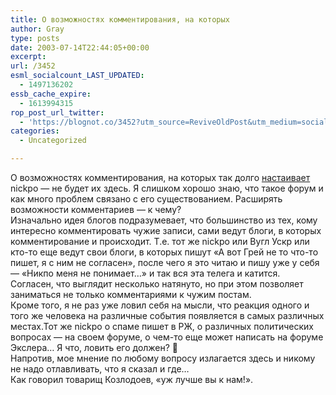 ```yaml
---
title: О возможностях комментирования, на которых
author: Gray
type: posts
date: 2003-07-14T22:44:05+00:00
excerpt:
url: /3452
esml_socialcount_LAST_UPDATED:
  - 1497136202
essb_cache_expire:
  - 1613994315
rop_post_url_twitter:
  - 'https://blognot.co/3452?utm_source=ReviveOldPost&utm_medium=social&utm_campaign=ReviveOldPost'
categories:
  - Uncategorized

---
```








О возможностях комментирования, на которых так долго <a href="http://www.searchengines.ru/cgi-bin/blog/mt-comments.cgi?entry_id=1274" target="_blank">настаивает</a> nickpo &#8212; не будет их здесь. Я слишком хорошо знаю, что такое форум и как много проблем связано с его существованием. Расширять возможности комментариев &#8212; к чему?  
Изначально идея блогов подразумевает, что большинство из тех, кому интересно комментировать чужие записи, сами ведут блоги, в которых комментирование и происходит. Т.е. тот же nickpo или Вугл Ускр или кто-то еще ведут свои блоги, в которых пишут &#171;А вот Грей не то что-то пишет, я с ним не согласен&#187;, после чего я это читаю и пишу уже у себя &#8212; &#171;Никпо меня не понимает&#8230;&#187; и так вся эта телега и катится.  
Согласен, что выглядит несколько натянуто, но при этом позволяет заниматься не только комментариями к чужим постам.  
Кроме того, я не раз уже ловил себя на мысли, что реакция одного и того же человека на различные события появляется в самых различных местах.Тот же nickpo о спаме пишет в РЖ, о различных политических вопросах &#8212; на своем форуме, о чем-то еще может написать на форуме Экслера&#8230; Я что, ловить его должен? 🙂  
Напротив, мое мнение по любому вопросу излагается здесь и никому не надо отлавливать, что я сказал и где&#8230;  
Как говорил товарищ Козлодоев, &#171;уж лучше вы к нам!&#187;.